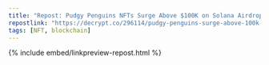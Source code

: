 ```yaml
---
title: "Repost: Pudgy Penguins NFTs Surge Above $100K on Solana Airdrop Hype - Decrypt"
repostlink: "https://decrypt.co/296114/pudgy-penguins-surge-above-100k-solana-airdrop"
tags: [NFT, blockchain]
---
```


{% include embed/linkpreview-repost.html %}
